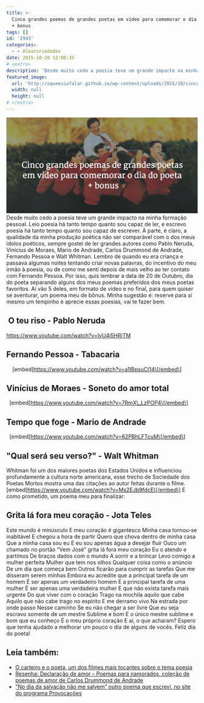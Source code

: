 ```yaml
---
title: >-
  Cinco grandes poemas de grandes poetas em vídeo para comemorar o dia do poeta
  + bonus
tags: []
id: '2943'
categories:
  - - Aleatoriedades
date: 2015-10-20 12:08:35
# <extra>
description: 'Desde muito cedo a poesia teve um grande impacto na minha formação pessoal. Leio poesia há tanto tempo quanto sou capaz de ler, e escrevo poesia há tanto tempo quanto sou capaz de escrever. À parte, é claro, a qualidade da minha produção poética não ser comparável com o dos meus ídolos poéticos, sempre gostei de ler grandes autores como Pablo Neruda, Vinícius de Moraes, Mario de Andrade, Carlos Drummond de Andrade, Fernando Pessoa e Walt Whitman. Lembro de quando eu era criança e passava algumas noites tentando criar novas palavras, do incentivo do meu irmão à poesia, ou de como me sentí depois de mais velho ao ter contato com Fernando Pessoa. Por isso, quis lembrar a data de 20 de Outubro, dia do poeta separando alguns dos meus poemas preferidos dos meus poetas favoritos. Aí vão 5 deles, &hellip;'
featured_image: 
  url: 'http://oqueeuiafalar.github.io/wp-content/uploads/2015/10/cinco-grandes-poemas-de-grandes-poetas-natalia.blog-br-1024x512.png'
  width: null
  height: null
# </extra>
---
```


[![Dia do poeta](/wp-content/uploads/2015/10/cinco-grandes-poemas-de-grandes-poetas-natalia.blog-br-1024x512.png)](/wp-content/uploads/2015/10/cinco-grandes-poemas-de-grandes-poetas-natalia.blog-br.png) Desde muito cedo a poesia teve um grande impacto na minha formação pessoal. Leio poesia há tanto tempo quanto sou capaz de ler, e escrevo poesia há tanto tempo quanto sou capaz de escrever.  À parte, é claro, a qualidade da minha produção poética não ser comparável com o dos meus ídolos poéticos, sempre gostei de ler grandes autores como Pablo Neruda, Vinícius de Moraes, Mario de Andrade, Carlos Drummond de Andrade, Fernando Pessoa e Walt Whitman.  Lembro de quando eu era criança e passava algumas noites tentando criar novas palavras, do incentivo do meu irmão à poesia, ou de como me sentí depois de mais velho ao ter contato com Fernando Pessoa.  Por isso, quis lembrar a data de 20 de Outubro, dia do poeta separando alguns dos meus poemas preferidos dos meus poetas favoritos. Aí vão 5 deles, em formato de vídeo e no final, para quem quiser se aventurar, um poema meu de bônus. Minha sugestão é: reserve para sí mesmo um tempinho e aprecie essas poesias, vai te fazer bem.

##  O teu riso - Pablo Neruda

https://www.youtube.com/watch?v=IyU4i5HRiTM  

## Fernando Pessoa - Tabacaria

    \[embed\]https://www.youtube.com/watch?v=a1IBpsuCI14\[/embed\]

## Vinícius de Moraes - Soneto do amor total

  \[embed\]https://www.youtube.com/watch?v=7RmX\_LzPOP4\[/embed\] 

## Tempo que foge - Mario de Andrade

  \[embed\]https://www.youtube.com/watch?v=62PBhLFTcuM\[/embed\]

## "Qual será seu verso?" - Walt Whitman

Whitman foi um dos maiores poetas dos Estados Unidos e influenciou profundamente a cultura norte americana, esse trecho de Sociedade dos Poetas Mortos mostra uma das citações ao autor feitas durante o filme. \[embed\]https://www.youtube.com/watch?v=Ms2EJb9fdcE\[/embed\] E como prometido, um poema meu para finalizar:

## Grita lá fora meu coração - Jota Teles

Este mundo é minúsculo E meu coração é gigantesco Minha casa tornou-se inabitável E chegou a hora de partir Quero que chova dentro de minha casa Que a minha casa sou eu E eu sou apenas água a desejar fluir Ouco um chamado no portão “Vem José” grita lá fora meu coração Eu o atendo e partimos De braços dados com o mundo A sorrir e a brincar Levo comigo a mulher perfeita Mulher que tem nos olhos Qualquer coisa como o anúncio De um dia que começa bem Outros ficarão para cumprir as tarefas Que me disseram serem minhas Embora eu acredite que a principal tarefa de um homem É ser apenas um verdadeiro homem E a principal tarefa de uma mulher É ser apenas uma verdadeira mulher E que não exista tarefa mais urgente Do que viver com o coração Trago na mochila aquilo que cabe Aquilo que não cabe trago no espírito E me derramo vivo Na estrada por onde passo Nesse caminho Se eu não chegar a ser livre Que eu seja escravo somente de um mestre Sublime e bom E o único mestre sublime e bom que eu conheço É o meu próprio coração E aí, o que acharam? Espero que tenha ajudado a melhorar um pouco o dia de alguns de vocês. Feliz dia do poeta!

## Leia também:

*   [O carteiro e o poeta, um dos filmes mais tocantes sobre o tema poesia](http://natalia.blog.br/2014/05/02/o-carteiro-e-o-poeta/) 
*   [Resenha: Declaração de amor – Poemas para namorados, coleção de poemas de amor de Carlos Drummond de Andrade](http://natalia.blog.br/2015/08/19/resenha-declaracao-de-amor-poemas-para-namorados/) 
*   [“No dia da salvação não me salvem” outro poema que escreví, no site do programa Provocações](http://tvcultura.cmais.com.br/provocacoes/enforque-se/no-dia-da-salvacao-nao-me-salvem)
